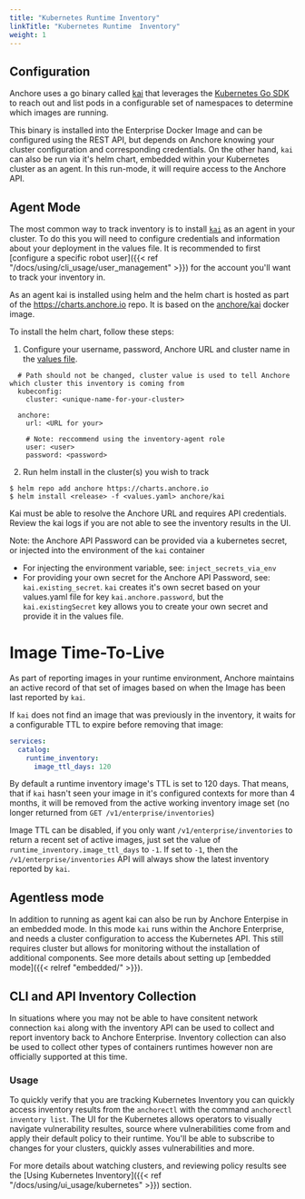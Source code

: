 ```yaml
---
title: "Kubernetes Runtime Inventory"
linkTitle: "Kubernetes Runtime  Inventory"
weight: 1
---
```


## Configuration
Anchore uses a go binary called [kai](https://github.com/anchore/kai) that leverages the [Kubernetes Go SDK](https://github.com/kubernetes/client-go) to reach out and list pods in a configurable set of namespaces to determine which images are running.

This binary is installed into the Enterprise Docker Image and can be configured using the REST API, but depends on Anchore knowing your cluster configuration and corresponding credentials. On the other hand, `kai` can also be run via it's helm chart, embedded within your Kubernetes cluster as an agent. In this run-mode, it will require access to the Anchore API.  

## Agent Mode
The most common way to track inventory is to install [`kai`](https://github.com/anchore/kai) as an agent in your cluster. To do this you will need to configure credentials
and information about your deployment in the values file. It is recommended to first [configure a specific robot user]({{< ref "/docs/using/cli_usage/user_management" >}}) for the account you'll want to track your inventory in. 

As an agent kai is installed using helm and the helm chart is hosted as part of the https://charts.anchore.io repo. It is based on the [anchore/kai](https://hub.docker.com/r/anchore/kai) docker image. 

To install the helm chart, follow these steps:

1. Configure your username, password, Anchore URL and cluster name in the [values file](https://github.com/anchore/anchore-charts/tree/master/stable/kai/values.yaml).

```
  # Path should not be changed, cluster value is used to tell Anchore which cluster this inventory is coming from
  kubeconfig:
    cluster: <unique-name-for-your-cluster>

  anchore:
    url: <URL for your>

    # Note: reccommend using the inventory-agent role
    user: <user>
    password: <password>
```

2. Run helm install in the cluster(s) you wish to track 
```
$ helm repo add anchore https://charts.anchore.io
$ helm install <release> -f <values.yaml> anchore/kai
``` 

Kai must be able to resolve the Anchore URL and requires API credentials. Review the kai logs if you are not able to see the inventory results in the UI. 

Note: the Anchore API Password can be provided via a kubernetes secret, or injected into the environment of the `kai` container
* For injecting the environment variable, see: `inject_secrets_via_env`
* For providing your own secret for the Anchore API Password, see: `kai.existing_secret`. `kai` creates it's own secret based on your values.yaml file for key `kai.anchore.password`, but the `kai.existingSecret` key allows you to create your own secret and provide it in the values file.

# Image Time-To-Live
As part of reporting images in your runtime environment, Anchore maintains an active record of that set of images based on when the Image has been last reported by `kai`.

If `kai` does not find an image that was previously in the inventory, it waits for a configurable TTL to expire before removing that image:

```yaml
services:
  catalog:
    runtime_inventory:
      image_ttl_days: 120
```

By default a runtime inventory image's TTL is set to 120 days. That means, that if `kai` hasn't seen your image in it's configured contexts for more than 4 months, it will be removed from the active working inventory image set (no longer returned from `GET /v1/enterprise/inventories`)

Image TTL can be disabled, if you only want `/v1/enterprise/inventories` to return a recent set of active images, just set the value of `runtime_inventory.image_ttl_days` to `-1`. If set to `-1`, then the `/v1/enterprise/inventories` API will always show the latest inventory reported by `kai`.


## Agentless mode

In addition to running as agent kai can also be run by Anchore Enterpise in an embedded mode. In this mode `kai` runs within the Anchore Enterprise, and needs a cluster configuration to access the Kubernetes API. This still requires cluster but allows for monitoring without the installation of additional components. See more details about setting up [embedded mode]({{< relref "embedded/" >}}). 

## CLI and API Inventory Collection
In situations where you may not be able to have consitent network connection `kai` along with the inventory API can be used to collect and report inventory back to Anchore Enterprise. Inventory collection can also be used to collect other types of containers runtimes however non are officially supported at this time. 

### Usage
To quickly verify that you are tracking Kubernetes Inventory you can quickly access inventory results from the `anchorectl` with the  command `anchorectl inventory list`. The UI for the Kubernetes allows operators to visually navigate vulnerability resultes, source where vulnerabilities come from and apply their default policy to their runtime. You'll be able to subscribe to changes for your clusters, quickly asses vulnerabilities and more.

For more details about watching clusters, and reviewing policy results see the [Using Kubernetes Inventory]({{< ref "/docs/using/ui_usage/kubernetes" >}}) section.






